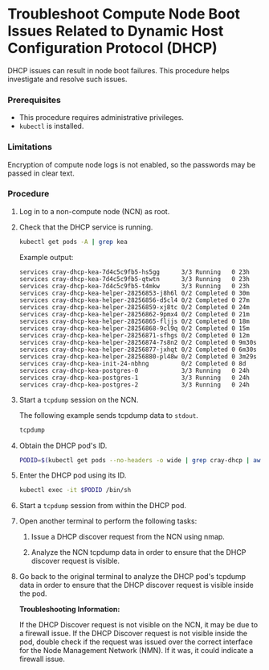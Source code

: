# Troubleshoot Compute Node Boot Issues Related to Dynamic Host Configuration Protocol \(DHCP\)

DHCP issues can result in node boot failures. This procedure helps investigate and resolve such issues.

### Prerequisites

- This procedure requires administrative privileges.
- `kubectl` is installed.

### Limitations

Encryption of compute node logs is not enabled, so the passwords may be passed in clear text.

### Procedure

1.  Log in to a non-compute node \(NCN\) as root.

2.  Check that the DHCP service is running.

    ```bash
    kubectl get pods -A | grep kea
    ```

    Example output:

    ```
    services cray-dhcp-kea-7d4c5c9fb5-hs5gg      3/3 Running   0 23h
    services cray-dhcp-kea-7d4c5c9fb5-qtwtn      3/3 Running   0 23h
    services cray-dhcp-kea-7d4c5c9fb5-t4mkw      3/3 Running   0 23h
    services cray-dhcp-kea-helper-28256853-j8h6l 0/2 Completed 0 30m
    services cray-dhcp-kea-helper-28256856-d5cl4 0/2 Completed 0 27m
    services cray-dhcp-kea-helper-28256859-xj8tc 0/2 Completed 0 24m
    services cray-dhcp-kea-helper-28256862-9pmx4 0/2 Completed 0 21m
    services cray-dhcp-kea-helper-28256865-fljjs 0/2 Completed 0 18m
    services cray-dhcp-kea-helper-28256868-9cl9q 0/2 Completed 0 15m
    services cray-dhcp-kea-helper-28256871-sfhgs 0/2 Completed 0 12m
    services cray-dhcp-kea-helper-28256874-7s8n2 0/2 Completed 0 9m30s
    services cray-dhcp-kea-helper-28256877-jxhqt 0/2 Completed 0 6m30s
    services cray-dhcp-kea-helper-28256880-pl48w 0/2 Completed 0 3m29s
    services cray-dhcp-kea-init-24-nbhng         0/2 Completed 0 8d
    services cray-dhcp-kea-postgres-0            3/3 Running   0 24h
    services cray-dhcp-kea-postgres-1            3/3 Running   0 24h
    services cray-dhcp-kea-postgres-2            3/3 Running   0 24h
    ```

3.  Start a `tcpdump` session on the NCN.

    The following example sends tcpdump data to `stdout`.

    ```bash
    tcpdump
    ```

4.  Obtain the DHCP pod's ID.

    ```bash
    PODID=$(kubectl get pods --no-headers -o wide | grep cray-dhcp | awk '{print $1}')
    ```

5.  Enter the DHCP pod using its ID.

    ```bash
    kubectl exec -it $PODID /bin/sh
    ```

6.  Start a `tcpdump` session from within the DHCP pod.

7.  Open another terminal to perform the following tasks:

    1.  Issue a DHCP discover request from the NCN using nmap.

    2.  Analyze the NCN tcpdump data in order to ensure that the DHCP discover request is visible.

8.  Go back to the original terminal to analyze the DHCP pod's tcpdump data in order to ensure that the DHCP discover request is visible inside the pod.

    **Troubleshooting Information:**

    If the DHCP Discover request is not visible on the NCN, it may be due to a firewall issue. If the DHCP Discover request is not visible inside the pod, double check if the request was issued over the correct interface for the Node Management Network \(NMN\). If it was, it could indicate a firewall issue.

